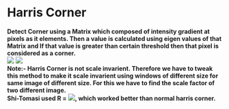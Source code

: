 # Harris Corner

**Detect Corner using a Matrix which composed of intensity gradient at pixels as it elements. Then a value is calculated using eigen values of that Matrix and If that value is greater than certain threshold then that pixel is considered as a corner.**\
&#x20;![](https://lh4.googleusercontent.com/vG46dUS8klY-kvf2o3X1oARAsA6exkUd9D3-hPJ6ikAepn1txYC8o9czn70nxJG7eEYYUeLmflNCq2oEMeBm1yB7sIP7bEky4LJW9-JUy-LrHASPVkVK\_36om69JSdT8Q8RNJlBe)  ![](https://lh5.googleusercontent.com/b8dLhjaGeSHpw5tSzivxV9c\_nv3YFPimsaMKyD5sRMyOHEmiesqcBcFTEH4H1rhSEGj5zjv4F07PZwg4f-QAmYX\_07Mv8GF6Uw9\_tGFs\_4XZlYunmRXYfyMIbtfnK1NJyticIGmF)\
**Note:- Harris Corner is not scale invarient. Therefore we have to tweak this method to make it scale invarient using windows of different size for same image of different size. For this we have to find the scale factor of two different image.**\
**Shi-Tomasi used  R =** ![](https://lh5.googleusercontent.com/PIe5-ZmKkksnp2N3HLx5VBxIbaGmx0i5MkHIZ1oWDEviHwO3xePWc1GQuVJHsnsM29FlJFLnDr9tVq289CzkFl22qE3tUL-NThAcu8wxQ2ab\_1yaWtfczJJ4TrBHucOcdXCYS9\_8)**, which worked better than normal harris corner.**
